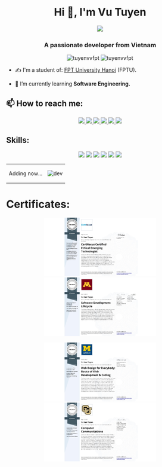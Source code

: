 <h1 align="center">Hi 👋, I'm Vu Tuyen</h1>
<p align="center"><img src="https://img.icons8.com/color/48/000000/vietnam-circular.png"/></p>
<h3 align="center">A passionate developer from Vietnam </h3>
<p align="center"> <img src="https://komarev.com/ghpvc/?username=tuyenvvfpt" alt="tuyenvvfpt" /> <img src="https://badges.pufler.dev/repos/TienNHM" alt="tuyenvvfpt" /> </p>

- ✍ I'm a student of: [FPT University Hanoi](https://hanoi.fpt.edu.vn/) (FPTU).

- 🌱 I’m currently learning **Software Engineering.**


## 📫 How to reach me:

<p align="center">
  <a href="https://www.linkedin.com/in/vu-tuyen-00186a221/" target="_blank">
    <img src="https://img.icons8.com/fluent/48/000000/linkedin.png"/>
  </a>
  <a href="https://www.facebook.com/tuyenko.luyenthuyen/" alt="Facebook">
    <img src="https://img.icons8.com/fluent/48/000000/facebook-new.png" target="_blank" />
  </a> 
  <a href="https://www.instagram.com/_tuyenvudzvcl_/" alt="Instagram">
     <img src="https://img.icons8.com/fluency/48/ffffff/instagram-new.png" target="_blank" />
  </a> 
  <a href="https://github.com/Tuyenvvfpt" alt="Github">
    <img src="https://img.icons8.com/fluent/48/000000/github.png"/>
  </a> 
  <a href="https://www.youtube.com/channel/UCrIYeV633nBvjQysF-NmnPA" alt="Youtube channel" target="_blank" >
    <img src="https://img.icons8.com/fluent/48/000000/youtube-play.png"/>
  </a>
  <a href="mailto:tuyenvvhe151078@fpt.edu.vn" alt="Email">
    <img src="https://img.icons8.com/fluent/48/000000/mailing.png"/>
  </a>
</p>

## Skills:
<p align="center">
  <img src="https://img.icons8.com/color/48/ffffff/c-programming.png"/>
  <img src="https://img.icons8.com/color/48/000000/visual-studio-code-2019.png"/>
    <img src="https://img.icons8.com/color/48/000000/mysql-logo.png"/>
  <img src="https://img.icons8.com/color/48/000000/github-2.png"/>
  <img src="https://img.icons8.com/color/48/000000/visual-studio-2019.png"/>
<img src="https://img.icons8.com/windows/48/ffffff/netbeans.png"/>
</p>

<table style="width:100%;">
  <tr>
    <td>
Adding now...
    </td>
    <td>
      <p align="center"> 
        <img src="https://cdn.dribbble.com/users/1059583/screenshots/4171367/coding-freak.gif" alt="dev" width="100%"/>
      </p>
    </td>
  </tr>
</table>

# Certificates:

<p align="center">
  <a href="https://coursera.org/share/884df49d57d6c5b763c3d9d3df476665">
    <img alt="CertNexus Certified Ethical Emerging Technologist" title="CertNexus Certified Ethical Emerging Technologist" src="certificates/4.jpeg" width="300px" />
   </a>

  <a href="https://coursera.org/share/1ad7062132f5ef8267d3adcd4273abc4">
    <img alt="Software Development Lifecycle" title="Software Development Lifecycle" src="certificates/3.jpeg" width="300px" />
  </a>
</p>

<p align="center">
  <a href="https://coursera.org/share/5fd2c08b86c5569c243e641f7bfcf681">
    <img alt="Web Design for Everybody: Basics of Web Development & Coding" title="Web Design for Everybody: Basics of Web Development & Coding" src="certificates/2.jpeg" width="300px" />
  </a>
  <a href="https://coursera.org/share/5597fc94bdc787cd879580beca565418">
    <img alt="Computer Communications" title="Computer Communications" src="certificates/1.jpeg" width="300px" />
  </a>
</p>
